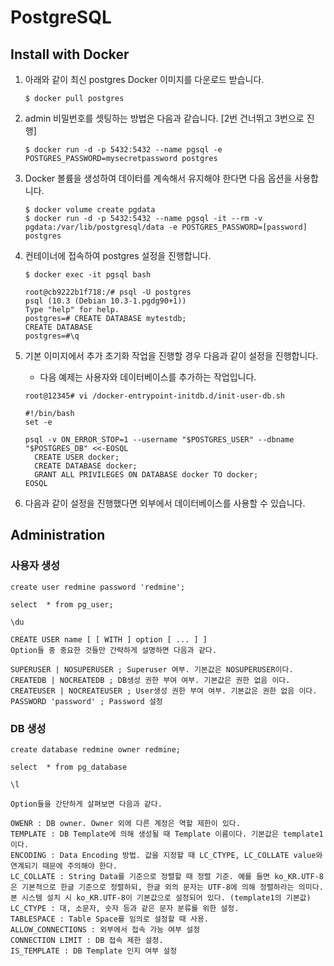 # PostgreSQL

## Install with Docker

1. 아래와 같이 최신 postgres Docker 이미지를 다운로드 받습니다. 

   ```
   $ docker pull postgres
   ```

2. admin 비밀번호를 셋팅하는 방법은 다음과 같습니다.  [2번 건너뛰고 3번으로 진행]

   ```
   $ docker run -d -p 5432:5432 --name pgsql -e POSTGRES_PASSWORD=mysecretpassword postgres
   ```

3. Docker 볼륨을 생성하여 데이터를 계속해서 유지해야 한다면 다음 옵션을 사용합니다. 

   ```
   $ docker volume create pgdata
   $ docker run -d -p 5432:5432 --name pgsql -it --rm -v pgdata:/var/lib/postgresql/data -e POSTGRES_PASSWORD=[password] postgres
   ```

4. 컨테이너에 접속하여 postgres 설정을 진행합니다. 

   ```
   $ docker exec -it pgsql bash
   
   root@cb9222b1f718:/# psql -U postgres
   psql (10.3 (Debian 10.3-1.pgdg90+1))
   Type "help" for help.
   postgres=# CREATE DATABASE mytestdb;
   CREATE DATABASE
   postgres=#\q
   ```

5. 기본 이미지에서 추가 초기화 작업을 진행할 경우 다음과 같이 설정을 진행합니다. 

   - 다음 예제는 사용자와 데이터베이스를 추가하는 작업입니다. 

   ```
   root@12345# vi /docker-entrypoint-initdb.d/init-user-db.sh
   
   #!/bin/bash
   set -e
   
   psql -v ON_ERROR_STOP=1 --username "$POSTGRES_USER" --dbname "$POSTGRES_DB" <<-EOSQL
     CREATE USER docker;
     CREATE DATABASE docker;
     GRANT ALL PRIVILEGES ON DATABASE docker TO docker;
   EOSQL
   ```

6. 다음과 같이 설정을 진행했다면 외부에서 데이터베이스를 사용할 수 있습니다. 

## Administration

### 사용자 생성

```
create user redmine password 'redmine';

select  * from pg_user;

\du

CREATE USER name [ [ WITH ] option [ ... ] ]
Option들 중 중요한 것들만 간략하게 설명하면 다음과 같다.

SUPERUSER | NOSUPERUSER ; Superuser 여부. 기본값은 NOSUPERUSER이다.
CREATEDB | NOCREATEDB ; DB생성 권한 부여 여부. 기본값은 권한 없음 이다.
CREATEUSER | NOCREATEUSER ; User생성 권한 부여 여부. 기본값은 권한 없음 이다.
PASSWORD 'password' ; Password 설정
```

### DB 생성

```
create database redmine owner redmine;

select  * from pg_database

\l

Option들을 간단하게 살펴보면 다음과 같다.

OWENR : DB owner. Owner 외에 다른 계정은 역할 제한이 있다.
TEMPLATE : DB Template에 의해 생성될 때 Template 이름이다. 기본값은 template1이다.
ENCODING : Data Encoding 방법. 값을 지정할 때 LC_CTYPE, LC_COLLATE value와 연계되기 때문에 주의해야 한다.
LC_COLLATE : String Data를 기준으로 정렬할 때 정렬 기준. 예를 들면 ko_KR.UTF-8은 기본적으로 한글 기준으로 정렬하되, 한글 외의 문자는 UTF-8에 의해 정렬하라는 의미다. 본 시스템 설치 시 ko_KR.UTF-8이 기본값으로 설정되어 있다. (template1의 기본값)
LC_CTYPE : 대, 소문자, 숫자 등과 같은 문자 분류를 위한 설정.
TABLESPACE : Table Space를 임의로 설정할 때 사용.
ALLOW_CONNECTIONS : 외부에서 접속 가능 여부 설정
CONNECTION LIMIT : DB 접속 제한 설정.
IS_TEMPLATE : DB Template 인지 여부 설정
```

